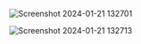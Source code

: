 ![Screenshot 2024-01-21 132701](https://github.com/Amisha0971/FOLDED-PROFILE-SHOW-HTML-CSS/assets/136344215/39e5f428-95fb-45a9-b6e3-1067cc18117c)


![Screenshot 2024-01-21 132713](https://github.com/Amisha0971/FOLDED-PROFILE-SHOW-HTML-CSS/assets/136344215/f36b65aa-0cca-4239-b3cb-58b1a812f142)
